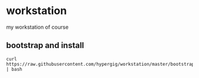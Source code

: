 # workstation
my workstation of course

## bootstrap and install
```
curl https://raw.githubusercontent.com/hypergig/workstation/master/bootstrap.sh | bash
```
